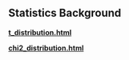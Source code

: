 ## Statistics Background

[**t_distribution.html**](https://htmlpreview.github.io/?https://github.com/echow/ml-matlab/blob/main/live/t_distribution.html)

[**chi2_distribution.html**](https://htmlpreview.github.io/?https://github.com/echow/ml-matlab/blob/main/live/chi2_distribution.html)
